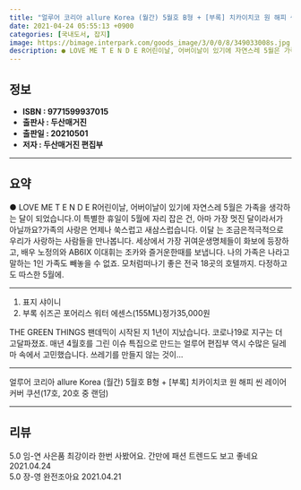 ```yaml
---
title: "얼루어 코리아 allure Korea (월간) 5월호 B형 + [부록] 치카이치코 원 해피 씬 레이어 커버 쿠션(17호, 20호 중 랜덤)"
date: 2021-04-24 05:55:13 +0900
categories: [국내도서, 잡지]
image: https://bimage.interpark.com/goods_image/3/0/0/8/349033008s.jpg
description: ● LOVE ME T E N D E R어린이날, 어버이날이 있기에 자연스레 5월은 가족을 생각하는 달이 되었습니다.이 특별한 휴일이 5월에 자리 잡은 건, 아마 가장 멋진 달이라서가 아닐까요?가족의 사랑은 언제나 쑥스럽고 새삼스럽습니다. 이달 는 조금은적극적으로 우리가 사랑하는 사람들
---
```


## **정보**

- **ISBN : 9771599937015**
- **출판사 : 두산매거진**
- **출판일 : 20210501**
- **저자 : 두산매거진 편집부**

------



## **요약**

●  LOVE ME T E N D E R어린이날, 어버이날이 있기에 자연스레 5월은 가족을 생각하는 달이 되었습니다.이 특별한 휴일이 5월에 자리 잡은 건, 아마 가장 멋진 달이라서가 아닐까요?가족의 사랑은 언제나 쑥스럽고 새삼스럽습니다. 이달 는 조금은적극적으로 우리가 사랑하는 사람들을 만나봅니다. 세상에서 가장 귀여운생명체들이 화보에 등장하고, 배우 노정의와 AB6IX 이대휘는 조카와 즐거운한때를 보냅니다. 나의 가족은 나라고 말하는 1인 가족도 빼놓을 수 없죠. 모처럼떠나기 좋은 전국 18곳의 호텔까지. 다정하고도 따스한 5월에.

------

1) 표지 샤이니
2) 부록 쉬즈곤 포어리스 워터 에센스(155ML)정가35,000원

THE GREEN THINGS
팬데믹이 시작된 지 1년이 지났습니다. 코로나19로 지구는 더 고달파졌죠. 매년 4월호를 그린 이슈 특집으로 만드는  얼루어  편집부 역시 수많은 딜레마 속에서 고민했습니다. 쓰레기를 만들지 않는 것이... 

------


얼루어 코리아 allure Korea (월간) 5월호 B형 + [부록] 치카이치코 원 해피 씬 레이어 커버 쿠션(17호, 20호 중 랜덤) 

------


## **리뷰** 

5.0 임-연 사은품 최강이라 한번 사봤어요. 간만에 패션 트렌드도 보고 좋네요 2021.04.24 <br/>5.0 장-영 완전조아요 2021.04.21 <br/>